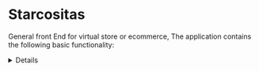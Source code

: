 # Starcositas
General front End for virtual store or ecommerce,
The application contains the following basic functionality:

<details>
***
#### Users list
![User list](https://awo.jpruezkiez.com/sc7zDq.png)

### Specific user profile
![User Profile via admin view](https://awo.jpruezkiez.com/618dNU.png)
**Note: user personal profile resembles the image above**

 **Admin orders view**
![Orders View](https://awo.jpruezkiez.com/qOKhzn.png)
***
</details>